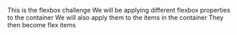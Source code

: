 This is the flexbox challenge
We will be applying different flexbox properties to the container 
We will also apply them to the items in the container
They then become flex items